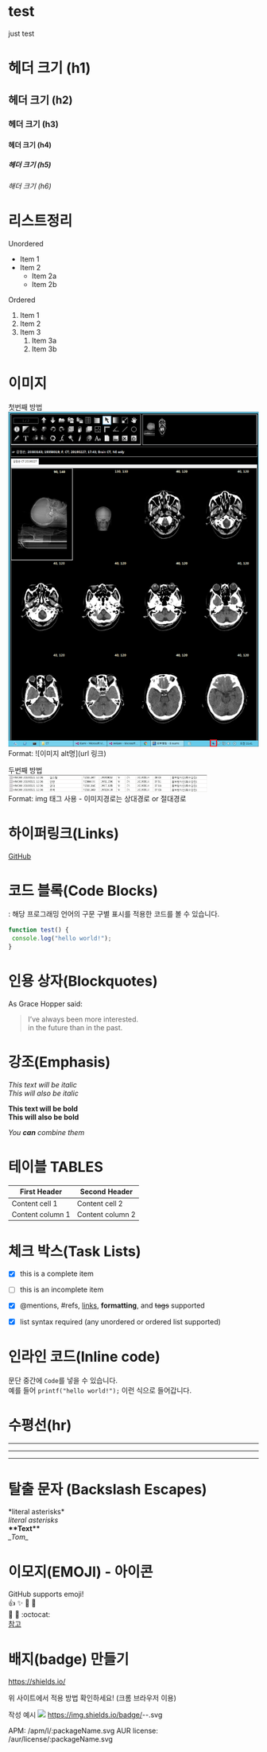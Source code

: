 # test
just test

# 헤더 크기 (h1)
## 헤더 크기 (h2)
### 헤더 크기 (h3)
#### 헤더 크기 (h4)
##### 헤더 크기 (h5)
###### 해더 크기 (h6)


# 리스트정리
Unordered
* Item 1
* Item 2
  * Item 2a
  * Item 2b
  
Ordered
1. Item 1
1. Item 2
1. Item 3
   1. Item 3a
   1. Item 3b
   

# 이미지  
첫번째 방법  
![cv3_이미지](/image/123.png)  
Format: ![이미지 alt명](url 링크)

두번째 방법  
<a href="#"><img src="https://github.com/wangmoo/test/blob/master/image/special.png" width="400px" alt="특수검진링크"></a>   
Format: img 태그 사용 - 이미지경로는 상대경로 or 절대경로


# 하이퍼링크(Links)

[GitHub](http://github.com "깃허브")



# 코드 블록(Code Blocks)​

: 해당 프로그래밍 언어의 구문 구별 표시를 적용한 코드를 볼 수 있습니다.

```javascript
function test() {
 console.log("hello world!");
}
```


# 인용 상자(Blockquotes)

As Grace Hopper said:

> I’ve always been more interested.  
> in the future than in the past.
 
 
 
# 강조(Emphasis)

*This text will be italic*  
_This will also be italic_  

**This text will be bold**  
__This will also be bold__  

*You **can** combine them*  
 
 
 
# 테이블 TABLES

First Header | Second Header
------------ | -------------
Content cell 1 | Content cell 2
Content column 1 | Content column 2
 
 
 
# 체크 박스(Task Lists)

- [x] this is a complete item  
- [ ] this is an incomplete item  
- [x] @mentions, #refs, [links](), **formatting**, and <del>tags</del> supported  
- [x] list syntax required (any unordered or ordered list supported)  
 
 
 
# 인라인 코드(Inline code)

문단 중간에 `Code`를 넣을 수 있습니다.  
예를 들어 `printf("hello world!");` 이런 식으로 들어갑니다.
 
 
 
# 수평선(hr)

---
***
___
 
 
 
# 탈출 문자 (Backslash Escapes)

\*literal asterisks\*  
*literal asterisks*  
__\*\*Text\*\*__  
_\_Tom\__  
 
 
 
# 이모지(EMOJI) - 아이콘

GitHub supports emoji!  
:+1: :sparkles: :camel: :tada:  
:rocket: :metal: :octocat:  
[참고](http://emoji-cheat-sheet.com "이모지사이트") 


# 배지(badge) 만들기

https://shields.io/

위 사이트에서 적용 방법 확인하세요! (크롬 브라우저 이용)

작성 예시
<img src="https://img.shields.io/badge/license-mit-green.svg">
https://img.shields.io/badge/<LABEL>-<MESSAGE>-<COLOR>.svg

APM:		/apm/l/:packageName.svg
AUR license:	/aur/license/:packageName.svg